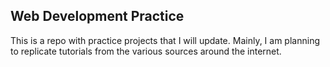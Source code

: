 ## Web Development Practice
This is a repo with practice projects that I will update. Mainly, I am planning to replicate tutorials from the various sources around the internet.